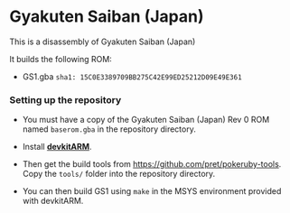 # Gyakuten Saiban (Japan)

This is a disassembly of Gyakuten Saiban (Japan)

It builds the following ROM:
* GS1.gba `sha1: 15C0E3389709BB275C42E99ED25212D09E49E361`

### Setting up the repository

* You must have a copy of the Gyakuten Saiban (Japan) Rev 0 ROM named `baserom.gba` in the repository directory.

* Install [**devkitARM**](http://devkitpro.org/wiki/Getting_Started/devkitARM).

* Then get the build tools from https://github.com/pret/pokeruby-tools. Copy the `tools/` folder into the repository directory.

* You can then build GS1 using `make` in the MSYS environment provided with devkitARM.
